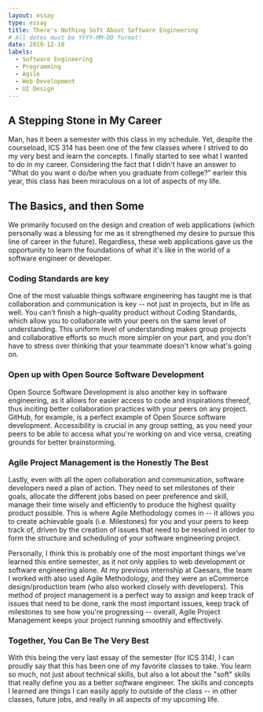 ```yaml
---
layout: essay
type: essay
title: There's Nothing Soft About Software Engineering
# All dates must be YYYY-MM-DD format!
date: 2019-12-18
labels:
  - Software Engineering
  - Programming
  - Agile
  - Web Development
  - UI Design
---
```

## A Stepping Stone in My Career
Man, has it been a semester with this class in my schedule. Yet, despite the 
courseload, ICS 314 has been one of the few classes where I strived to do my
very best and learn the concepts. I finally started to see what I wanted to do 
in my career. Considering the fact that I didn't have an answer to "What do you want
o do/be when you graduate from college?" earleir this year, this class has been miraculous
on a lot of aspects of my life.

## The Basics, and then Some
We primarily focused on the design and creation of web applications (which personally was a
blessing for me as it strengthened my desire to pursue this line of career in the future).
Regardless, these web applications gave us the opportunity to learn the foundations of what it's
like in the world of a software engineer or developer. 

### Coding Standards are key
One of the most valuable things software engineering has taught me is that collaboration
and communication is key -- not just in projects, but in life as well. You can't finish a
high-quality product without Coding Standards, which allow you to collaborate with your peers
on the same level of understanding. This uniform level of understanding makes group projects and 
collaborative efforts so much more simpler on your part, and you don't have to stress over thinking 
that your teammate doesn't know what's going on. 

### Open up with Open Source Software Development
Open Source Software Development is also another key in
software engineering, as it allows for easier access to code and inspirations thereof, thus inciting
better collaboration practices with your peers on any project. GitHub, for example, is a perfect example
of Open Source software development. Accessibility is crucial in any group setting, as you
need your peers to be able to access what you're working on and vice versa, creating grounds for 
better brainstorming.

### Agile Project Management is the Honestly The Best
Lastly, even with all the open collaboration and communication, software developers need a plan of action. They
need to set milestones of their goals, allocate the different jobs based on peer preference and skill, manage 
their time wisely and efficiently to produce the highest quality product possible. This is where Agile Methodology
comes in -- it allows you to create achievable goals (i.e. Milestones) for you and your peers to keep track of, driven
by the creation of issues that need to be resolved in order to form the structure and scheduling of your software
engineering project.

Personally, I think this is probably one of the most important things we've learned this entire semester, as it not 
only applies to web development or software engineering alone. At my previous internship at Caesars, the team I worked
with also used Agile Methodology, and they were an eCommerce design/production team (who also worked closely with developers).
This method of project management is a perfect way to assign and keep track of issues that need to be done, rank the most
important issues, keep track of milestones to see how you're progressing -- overall, Agile Project Management keeps your 
project running smoothly and effectively. 

### Together, You Can Be The Very Best
With this being the very last essay of the semester (for ICS 314), I can proudly say that this has been one of my 
favorite classes to take. You learn so much, not just about technical skills, but also a lot about the "soft" skills 
that really define you as a better *soft*ware engineer. The skills and concepts I learned are things I can easily 
apply to outside of the class -- in other classes, future jobs, and really in all aspects of my upcoming life. 

